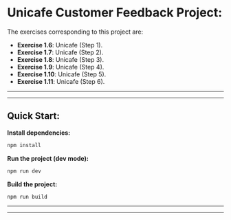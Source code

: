 # Unicafe Customer Feedback Project:

The exercises corresponding to this project are:

- **Exercise 1.6**: Unicafe (Step 1).
- **Exercise 1.7**: Unicafe (Step 2).
- **Exercise 1.8**: Unicafe (Step 3).
- **Exercise 1.9**: Unicafe (Step 4).
- **Exercise 1.10**: Unicafe (Step 5).
- **Exercise 1.11**: Unicafe (Step 6).

---
---

## Quick Start:

**Install dependencies:**

```bash
npm install
```

**Run the project (dev mode):**

```bash
npm run dev
```

**Build the project:**

```bash
npm run build
```

---
---